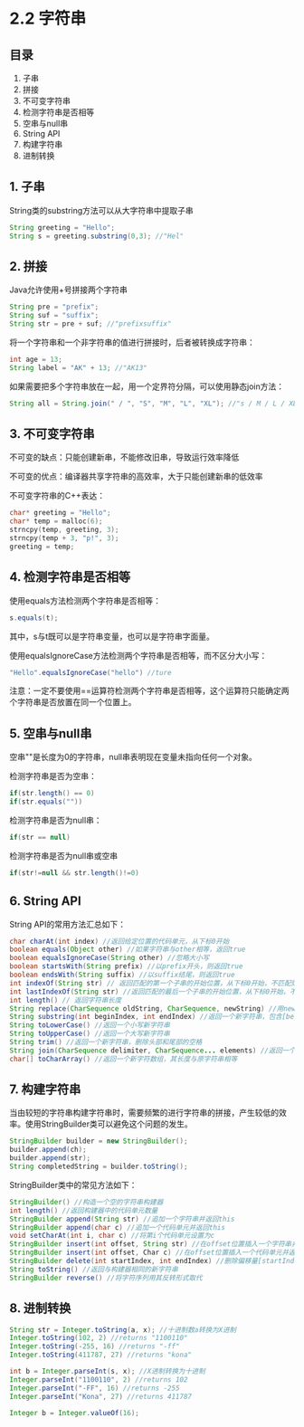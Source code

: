 # 2.2 字符串

## 目录

1. 子串
2. 拼接
3. 不可变字符串
4. 检测字符串是否相等
5. 空串与null串
6. String API
7. 构建字符串
8. 进制转换



## 1. 子串

String类的substring方法可以从大字符串中提取子串

```java
String greeting = "Hello";
String s = greeting.substring(0,3); //"Hel"
```



## 2. 拼接

Java允许使用+号拼接两个字符串

```java
String pre = "prefix";
String suf = "suffix";
String str = pre + suf; //"prefixsuffix"
```

将一个字符串和一个非字符串的值进行拼接时，后者被转换成字符串：

```java
int age = 13;
String label = "AK" + 13; //"AK13"
```

如果需要把多个字符串放在一起，用一个定界符分隔，可以使用静态join方法：

```java
String all = String.join(" / ", "S", "M", "L", "XL"); //"s / M / L / XL"
```



## 3. 不可变字符串

不可变的缺点：只能创建新串，不能修改旧串，导致运行效率降低

不可变的优点：编译器共享字符串的高效率，大于只能创建新串的低效率

不可变字符串的C++表达：

```c++
char* greeting = "Hello";
char* temp = malloc(6);
strncpy(temp, greeting, 3);
strncpy(temp + 3, "p!", 3);
greeting = temp;
```



## 4. 检测字符串是否相等

使用equals方法检测两个字符串是否相等：

```java
s.equals(t);
```

其中，s与t既可以是字符串变量，也可以是字符串字面量。

使用equalsIgnoreCase方法检测两个字符串是否相等，而不区分大小写：

```java
"Hello".equalsIgnoreCase("hello") //ture
```

注意：一定不要使用==运算符检测两个字符串是否相等，这个运算符只能确定两个字符串是否放置在同一个位置上。



## 5. 空串与null串

空串""是长度为0的字符串，null串表明现在变量未指向任何一个对象。

检测字符串是否为空串：

```java
if(str.length() == 0)
if(str.equals(""))
```

检测字符串是否为null串：

```java
if(str == null)
```

检测字符串是否为null串或空串

```java
if(str!=null && str.length()!=0)
```



## 6. String API

String API的常用方法汇总如下：

```java
char charAt(int index) //返回给定位置的代码单元，从下标0开始
boolean equals(Object other) //如果字符串与other相等，返回true
boolean equalsIgnoreCase(String other) //忽略大小写
boolean startsWith(String prefix) //以prefix开头，则返回true
boolean endsWith(String suffix) //以suffix结尾，则返回true
int indexOf(String str) // 返回匹配的第一个子串的开始位置，从下标0开始，不匹配则返回-1
int lastIndexOf(String str) //返回匹配的最后一个子串的开始位置，从下标0开始，不匹配返回-1
int length() // 返回字符串长度
String replace(CharSequence oldString, CharSequence, newString) //用newString代替原始字符串中的所有oldString
String substring(int beginIndex, int endIndex) //返回一个新字符串，包含[beginIdex,endIndex)的所有代码单元
String toLowerCase() //返回一个小写新字符串
String toUpperCase() //返回一个大写新字符串
String trim() //返回一个新字符串，删除头部和尾部的空格
String join(CharSequence delimiter, CharSequence... elements) //返回一个新字符串，用给定的定界符连接所有元素
char[] toCharArray() //返回一个新字符数组，其长度与原字符串相等
```



## 7. 构建字符串

当由较短的字符串构建字符串时，需要频繁的进行字符串的拼接，产生较低的效率。使用StringBuilder类可以避免这个问题的发生。

```java
StringBuilder builder = new StringBuilder();
builder.append(ch);
builder.append(str);
String completedString = builder.toString();
```

StringBuilder类中的常见方法如下：

```java
StringBuilder() //构造一个空的字符串构建器
int length() //返回构建器中的代码单元数量
StringBuilder append(String str) //追加一个字符串并返回this
StringBuilder append(char c) //追加一个代码单元并返回this
void setCharAt(int i, char c) //将第i个代码单元设置为c
StringBuilder insert(int offset, String str) //在offset位置插入一个字符串并返回this
StringBuilder insert(int offset, Char c) //在offset位置插入一个代码单元并返回this
StringBuilder delete(int startIndex, int endIndex) //删除偏移量[startIndex, endIndex)d的代码单元并返回this
String toString() //返回与构建器相同的新字符串
StringBuilder reverse() //将字符序列用其反转形式取代
```



## 8. 进制转换

```java
String str = Integer.toString(a, x); //十进制数a转换为X进制
Integer.toString(102, 2) //returns "1100110"
Integer.toString(-255, 16) //returns "-ff"
Integer.toString(411787, 27) //returns "kona"

int b = Integer.parseInt(s, x); //X进制转换为十进制
Integer.parseInt("1100110", 2) //returns 102
Integer.parseInt("-FF", 16) //returns -255
Integer.parseInt("Kona", 27) //returns 411787
  
Integer b = Integer.valueOf(16);
```



